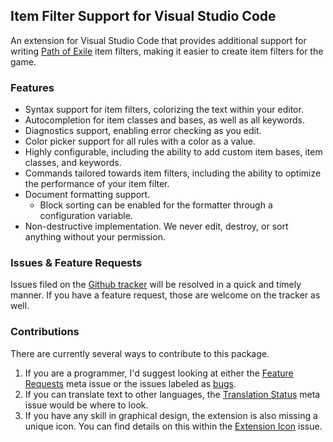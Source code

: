 ## Item Filter Support for Visual Studio Code

An extension for Visual Studio Code that provides additional support for writing [Path of Exile](https://www.pathofexile.com/) item filters, making it easier to create item filters for the game.

### Features

- Syntax support for item filters, colorizing the text within your editor.
- Autocompletion for item classes and bases, as well as all keywords.
- Diagnostics support, enabling error checking as you edit.
- Color picker support for all rules with a color as a value.
- Highly configurable, including the ability to add custom item bases, item classes, and keywords.
- Commands tailored towards item filters, including the ability to optimize the performance of your item filter.
- Document formatting support.
  + Block sorting can be enabled for the formatter through a configuration variable.
- Non-destructive implementation. We never edit, destroy, or sort anything without your permission.

### Issues & Feature Requests

Issues filed on the [Github tracker](https://github.com/GlenCFL/item-filter-code/issues) will be resolved in a quick and timely manner. If you have a feature request, those are welcome on the tracker as well.

### Contributions

There are currently several ways to contribute to this package.

1. If you are a programmer, I'd suggest looking at either the [Feature Requests](https://github.com/GlenCFL/item-filter-code/issues/1) meta issue or the issues labeled as [bugs](https://github.com/GlenCFL/item-filter-code/labels/bug).
2. If you can translate text to other languages, the [Translation Status](https://github.com/GlenCFL/item-filter-code/issues/2) meta issue would be where to look.
3. If you have any skill in graphical design, the extension is also missing a unique icon. You can find details on this within the [Extension Icon](https://github.com/GlenCFL/item-filter-code/issues/3) issue.
